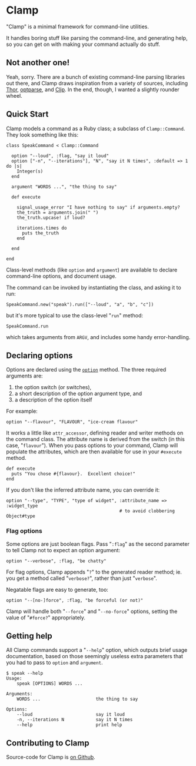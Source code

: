 Clamp
=====

"Clamp" is a minimal framework for command-line utilities.  

It handles boring stuff like parsing the command-line, and generating help, so you can get on with making your command actually do stuff.

Not another one!
----------------

Yeah, sorry.  There are a bunch of existing command-line parsing libraries out there, and Clamp draws inspiration from a variety of sources, including [Thor], [optparse], and [Clip].  In the end, though, I wanted a slightly rounder wheel.

[optparse]: http://ruby-doc.org/stdlib/libdoc/optparse/rdoc/index.html
[Thor]: http://github.com/wycats/thor
[Clip]: http://clip.rubyforge.org/

Quick Start
-----------

Clamp models a command as a Ruby class; a subclass of `Clamp::Command`.  They look something like this:

    class SpeakCommand < Clamp::Command

      option "--loud", :flag, "say it loud"
      option ["-n", "--iterations"], "N", "say it N times", :default => 1 do |s|
        Integer(s)
      end

      argument "WORDS ...", "the thing to say"
      
      def execute

        signal_usage_error "I have nothing to say" if arguments.empty?
        the_truth = arguments.join(" ")
        the_truth.upcase! if loud?

        iterations.times do
          puts the_truth
        end

      end

    end

Class-level methods (like `option` and `argument`) are available to declare command-line options, and document usage.  

The command can be invoked by instantiating the class, and asking it to run:

    SpeakCommand.new("speak").run(["--loud", "a", "b", "c"])

but it's more typical to use the class-level "`run`" method:

    SpeakCommand.run
    
which takes arguments from `ARGV`, and includes some handy error-handling.

Declaring options
-----------------

Options are declared using the [`option`](../Clamp/Command.option) method.  The three required arguments are:

  1. the option switch (or switches),
  2. a short description of the option argument type, and
  3. a description of the option itself

For example:

    option "--flavour", "FLAVOUR", "ice-cream flavour"

It works a little like `attr_accessor`, defining reader and writer methods on the command class.  The attribute name is derived from the switch (in this case, "`flavour`").  When you pass options to your command, Clamp will populate the attributes, which are then available for use in your `#execute` method.

    def execute
      puts "You chose #{flavour}.  Excellent choice!"
    end

If you don't like the inferred attribute name, you can override it:

    option "--type", "TYPE", "type of widget", :attribute_name => :widget_type
                                               # to avoid clobbering Object#type

### Flag options

Some options are just boolean flags.  Pass "`:flag`" as the second parameter to tell Clamp not to expect an option argument:

    option "--verbose", :flag, "be chatty"

For flag options, Clamp appends "`?`" to the generated reader method; ie. you get a method called "`verbose?`", rather than just "`verbose`".

Negatable flags are easy to generate, too: 

    option "--[no-]force", :flag, "be forceful (or not)"

Clamp will handle both "`--force`" and "`--no-force`" options, setting the value of "`#force?`" appropriately.

Getting help
------------

All Clamp commands support a "`--help`" option, which outputs brief usage documentation, based on those seemingly useless extra parameters that you had to pass to `option` and `argument`.

    $ speak --help
    Usage:
        speak [OPTIONS] WORDS ...

    Arguments:
        WORDS ...                     the thing to say

    Options:
        --loud                        say it loud
        -n, --iterations N            say it N times
        --help                        print help

Contributing to Clamp
---------------------

Source-code for Clamp is [on Github](https://github.com/mdub/clamp).  
